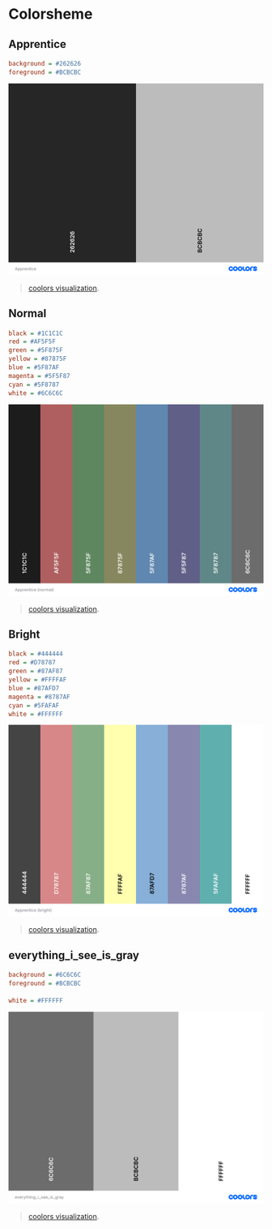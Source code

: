 # Colorsheme

## Apprentice

```INI
background = #262626
foreground = #BCBCBC
```

![Visualization](./Apprentice.png)

> [coolors visualization](https://coolors.co/visualizer/262626-bcbcbc).

## Normal

```INI
black = #1C1C1C
red = #AF5F5F
green = #5F875F
yellow = #87875F
blue = #5F87AF
magenta = #5F5F87
cyan = #5F8787
white = #6C6C6C
```

![Normal visualization](./Apprentice%20(normal).png)

> [coolors visualization](https://coolors.co/1c1c1c-af5f5f-5f875f-87875f-5f87af-5f5f87-5f8787-6c6c6c).

## Bright

```INI
black = #444444
red = #D78787
green = #87AF87
yellow = #FFFFAF
blue = #87AFD7
magenta = #8787AF
cyan = #5FAFAF
white = #FFFFFF
```

![Bright visualization](./Apprentice%20(bright).png)

> [coolors visualization](https://coolors.co/444444-d78787-87af87-ffffaf-87afd7-8787af-5fafaf-ffffff).

## everything_i_see_is_gray

```INI
background = #6C6C6C
foreground = #BCBCBC

white = #FFFFFF
```

![Visualization](./everything_i_see_is_gray.png)

> [coolors visualization](https://coolors.co/visualizer/6c6c6c-bcbcbc-ffffff).
